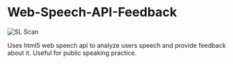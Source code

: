 # Web-Speech-API-Feedback
![SL Scan](https://github.com/BrandonSlaght/Web-Speech-API-Feedback/workflows/SL%20Scan/badge.svg)

Uses html5 web speech api to analyze users speech and provide feedback about it.  Useful for public speaking practice.
